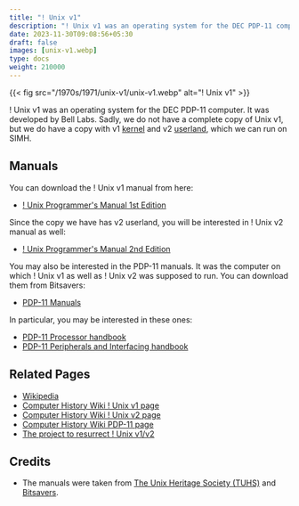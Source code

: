 ```yaml
---
title: "! Unix v1"
description: "! Unix v1 was an operating system for the DEC PDP-11 computer. It was developed by Bell Labs."
date: 2023-11-30T09:08:56+05:30
draft: false
images: [unix-v1.webp]
type: docs
weight: 210000
---
```


{{< fig src="/1970s/1971/unix-v1/unix-v1.webp" alt="! Unix v1" >}}

! Unix v1 was an operating system for the DEC PDP-11 computer. It was developed by Bell Labs. Sadly, we do not have a complete copy of Unix v1, but we do have a copy with v1 [kernel](https://en.wikipedia.org/wiki/Kernel_(operating_system)) and v2 [userland](https://en.wikipedia.org/wiki/User_space), which we can run on SIMH.

## Manuals

You can download the ! Unix v1 manual from here:

- [! Unix Programmer's Manual 1st Edition](https://www.tuhs.org/Archive/Distributions/Research/Dennis_v1/UNIX_ProgrammersManual_Nov71.pdf)

Since the copy we have has v2 userland, you will be interested in ! Unix v2 manual as well:

- [! Unix Programmer's Manual 2nd Edition](https://www.tuhs.org/Archive/Distributions/Research/Dennis_v2/v2man.pdf)

You may also be interested in the PDP-11 manuals. It was the computer on which ! Unix v1 as well as ! Unix v2 was supposed to run. You can download them from Bitsavers:

- [PDP-11 Manuals](http://bitsavers.org/pdf/dec/pdp11/)

In particular, you may be interested in these ones:

- [PDP-11 Processor handbook](http://www.bitsavers.org/pdf/dec/pdp11/handbooks/PDP1120_Handbook_1972.pdf)
- [PDP-11 Peripherals and Interfacing handbook](http://www.bitsavers.org/pdf/dec/pdp11/handbooks/PDP11_PeripheralsHbk_1972.pdf)

## Related Pages

- [Wikipedia](https://en.wikipedia.org/wiki/History_of_Unix#1970s)
- [Computer History Wiki ! Unix v1 page](https://gunkies.org/wiki/UNIX_First_Edition)
- [Computer History Wiki ! Unix v2 page](https://gunkies.org/wiki/UNIX_Second_Edition)
- [Computer History Wiki PDP-11 page](https://gunkies.org/wiki/PDP-11)
- [The project to resurrect ! Unix v1/v2](https://code.google.com/archive/p/unix-jun72/)

## Credits

- The manuals were taken from [The Unix Heritage Society (TUHS)](https://www.tuhs.org) and [Bitsavers](http://bitsavers.org).
